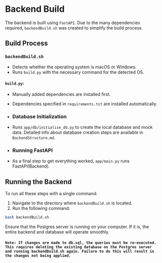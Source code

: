 # Backend Build

The backend is built using `FastAPI`. Due to the many dependencies required, `backendBuild.sh` was created to simplify the build process.

## Build Process

### `backendBuild.sh`

- Detects whether the operating system is macOS or Windows.
- Runs `build.py` with the necessary command for the detected OS.


#### `build.py`:
  - Manually added dependencies are installed first.
  - Dependencies specified in `requirements.txt` are installed automatically.

- ### Database Initialization

- Runs `app/db/initialise_db.py` to create the local database and mock data. Detailed info about database creation steps are available in `BackendStructure.md`.

- ### Running FastAPI

- As a final step to get everything worked, `app/main.py` runs FastAPI(Backend).

## Running the Backend

To run all these steps with a single command:

1. Navigate to the directory where `backendBuild.sh` is located.
2. Run the following command:

```bash
bash backendBuild.sh
```

Ensure that the Postgres server is running on your computer. If it is, the entire backend and database will operate smoothly.


#### `Note: If changes are made to db.sql, the queries must be re-executed. This requires deleting the existing database on the Postgres server and running backendBuild.sh again. Failure to do this will result in the changes not being applied.`